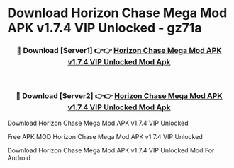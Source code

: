 # Download Horizon Chase Mega Mod APK v1.7.4 VIP Unlocked - gz71a



<div align="center">
<h3>🔴 Download [Server1] 👉👉 <a href="https://momento.my/?title=Horizon_Chase_Mega_Mod_APK_v1.7.4_VIP_Unlocked">Horizon Chase Mega Mod APK v1.7.4 VIP Unlocked Mod Apk</a></h3><br>

<h3>🔴 Download [Server2] 👉👉 <a href="https://momento.my/?title=Horizon_Chase_Mega_Mod_APK_v1.7.4_VIP_Unlocked">Horizon Chase Mega Mod APK v1.7.4 VIP Unlocked Mod Apk</a></h3>
</div>



Download Horizon Chase Mega Mod APK v1.7.4 VIP Unlocked 

Free APK MOD Horizon Chase Mega Mod APK v1.7.4 VIP Unlocked 

Download Horizon Chase Mega Mod APK v1.7.4 VIP Unlocked Mod For Android
